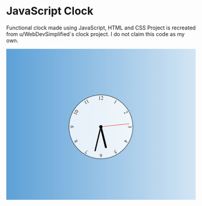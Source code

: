 # JavaScript Clock
 Functional clock made using JavaScript, HTML and CSS
Project is recreated from u/WebDevSimplified`s clock project.
I do not claim this code as my own.


![Finished version image](https://github.com/KChimev/JavaScript-Clock/blob/main/finished/clock.png?raw=true)
